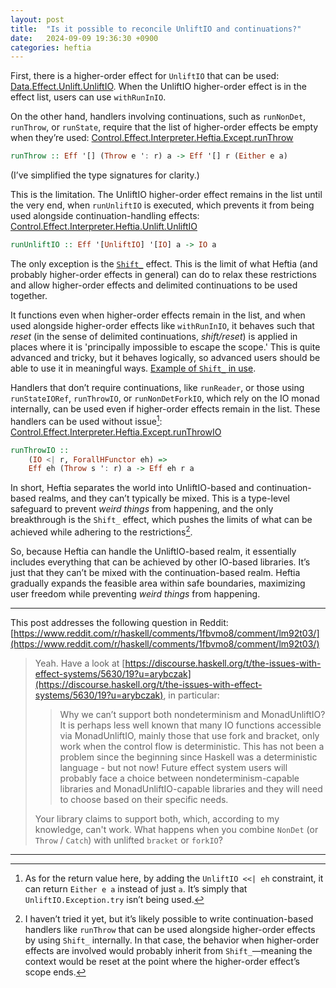 ```yaml
---
layout: post
title:  "Is it possible to reconcile UnliftIO and continuations?"
date:   2024-09-09 19:36:30 +0900
categories: heftia
---
```


First, there is a higher-order effect for `UnliftIO` that can be used: [Data.Effect.Unlift.UnliftIO](https://hackage.haskell.org/package/data-effects-0.1.2.0/docs/Data-Effect-Unlift.html#t:UnliftIO). When the UnliftIO higher-order effect is in the effect list, users can use `withRunInIO`.

On the other hand, handlers involving continuations, such as `runNonDet`, `runThrow`, or `runState`, require that the list of higher-order effects be empty when they’re used: [Control.Effect.Interpreter.Heftia.Except.runThrow](https://hackage.haskell.org/package/heftia-effects-0.3.1.0/docs/Control-Effect-Interpreter-Heftia-Except.html#v:runThrow)

```haskell
runThrow :: Eff '[] (Throw e ': r) a -> Eff '[] r (Either e a)
```

(I’ve simplified the type signatures for clarity.)

This is the limitation. The UnliftIO higher-order effect remains in the list until the very end, when `runUnliftIO` is executed, which prevents it from being used alongside continuation-handling effects: [Control.Effect.Interpreter.Heftia.Unlift.UnliftIO](https://hackage.haskell.org/package/heftia-effects-0.3.1.0/docs/Control-Effect-Interpreter-Heftia-Unlift.html#v:runUnliftIO)

```haskell
runUnliftIO :: Eff '[UnliftIO] '[IO] a -> IO a
```

The only exception is the [`Shift_`](https://hackage.haskell.org/package/heftia-effects-0.3.1.0/docs/Control-Effect-Interpreter-Heftia-ShiftReset.html#v:runShift_) effect. This is the limit of what Heftia (and probably higher-order effects in general) can do to relax these restrictions and allow higher-order effects and delimited continuations to be used together.

It functions even when higher-order effects remain in the list, and when used alongside higher-order effects like `withRunInIO`, it behaves such that *reset* (in the sense of delimited continuations, *shift/reset*) is applied in places where it is 'principally impossible to escape the scope.' This is quite advanced and tricky, but it behaves logically, so advanced users should be able to use it in meaningful ways. [Example of `Shift_` in use](https://github.com/sayo-hs/heftia/blob/1a2774adabe81a979dc6f560b3490d4712740a5f/heftia-effects/Example/Continuation2/Main.hs#L86-L105).

Handlers that don’t require continuations, like `runReader`, or those using `runStateIORef`, `runThrowIO`, or `runNonDetForkIO`, which rely on the IO monad internally, can be used even if higher-order effects remain in the list. These handlers can be used without issue[^1]:
[Control.Effect.Interpreter.Heftia.Except.runThrowIO](https://hackage.haskell.org/package/heftia-effects-0.3.1.0/docs/Control-Effect-Interpreter-Heftia-Except.html#v:runThrowIO)

```haskell
runThrowIO ::
    (IO <| r, ForallHFunctor eh) =>
    Eff eh (Throw s ': r) a -> Eff eh r a
```

[^1]: As for the return value here, by adding the `UnliftIO <<| eh` constraint, it can return `Either e a` instead of just `a`. It’s simply that `UnliftIO.Exception.try` isn’t being used.

In short, Heftia separates the world into UnliftIO-based and continuation-based realms, and they can’t typically be mixed. This is a type-level safeguard to prevent *weird things* from happening, and the only breakthrough is the `Shift_` effect, which pushes the limits of what can be achieved while adhering to the restrictions[^2].

[^2]: I haven’t tried it yet, but it’s likely possible to write continuation-based handlers like `runThrow` that can be used alongside higher-order effects by using `Shift_` internally. In that case, the behavior when higher-order effects are involved would probably inherit from `Shift_`—meaning the context would be reset at the point where the higher-order effect’s scope ends.

So, because Heftia can handle the UnliftIO-based realm, it essentially includes everything that can be achieved by other IO-based libraries. It’s just that they can’t be mixed with the continuation-based realm.
Heftia gradually expands the feasible area within safe boundaries, maximizing user freedom while preventing *weird things* from happening.

---

This post addresses the following question in Reddit: [https://www.reddit.com/r/haskell/comments/1fbvmo8/comment/lm92t03/](https://www.reddit.com/r/haskell/comments/1fbvmo8/comment/lm92t03/)

> Yeah. Have a look at [https://discourse.haskell.org/t/the-issues-with-effect-systems/5630/19?u=arybczak](https://discourse.haskell.org/t/the-issues-with-effect-systems/5630/19?u=arybczak), in particular:
>
> > Why we can’t support both nondeterminism and MonadUnliftIO? It is perhaps less well known that many IO functions accessible via MonadUnliftIO, mainly those that use fork and bracket, only work when the control flow is deterministic. This has not been a problem since the beginning since Haskell was a deterministic language - but not now! Future effect system users will probably face a choice between nondeterminism-capable libraries and MonadUnliftIO-capable libraries and they will need to choose based on their specific needs.
>
> Your library claims to support both, which, according to my knowledge, can't work.
> What happens when you combine `NonDet` (or `Throw` / `Catch`) with unlifted `bracket` or `forkIO`?

---
